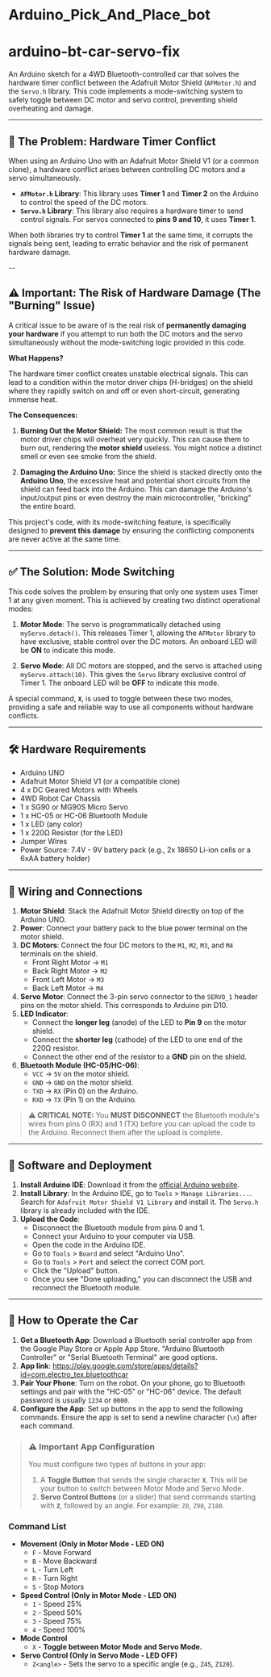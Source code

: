 # Arduino_Pick_And_Place_bot
# arduino-bt-car-servo-fix

An Arduino sketch for a 4WD Bluetooth-controlled car that solves the hardware timer conflict between the Adafruit Motor Shield (`AFMotor.h`) and the `Servo.h` library. This code implements a mode-switching system to safely toggle between DC motor and servo control, preventing shield overheating and damage.

---

## 🧐 The Problem: Hardware Timer Conflict

When using an Arduino Uno with an Adafruit Motor Shield V1 (or a common clone), a hardware conflict arises between controlling DC motors and a servo simultaneously.

* **`AFMotor.h` Library**: This library uses **Timer 1** and **Timer 2** on the Arduino to control the speed of the DC motors.
* **`Servo.h` Library**: This library also requires a hardware timer to send control signals. For servos connected to **pins 9 and 10**, it uses **Timer 1**.

When both libraries try to control **Timer 1** at the same time, it corrupts the signals being sent, leading to erratic behavior and the risk of permanent hardware damage.

--

## ⚠️ Important: The Risk of Hardware Damage (The "Burning" Issue)

A critical issue to be aware of is the real risk of **permanently damaging your hardware** if you attempt to run both the DC motors and the servo simultaneously without the mode-switching logic provided in this code.

**What Happens?**

The hardware timer conflict creates unstable electrical signals. This can lead to a condition within the motor driver chips (H-bridges) on the shield where they rapidly switch on and off or even short-circuit, generating immense heat.

**The Consequences:**

1.  **Burning Out the Motor Shield:** The most common result is that the motor driver chips will overheat very quickly. This can cause them to burn out, rendering the **motor shield** useless. You might notice a distinct smell or even see smoke from the shield.

2.  **Damaging the Arduino Uno:** Since the shield is stacked directly onto the **Arduino Uno**, the excessive heat and potential short circuits from the shield can feed back into the Arduino. This can damage the Arduino's input/output pins or even destroy the main microcontroller, "bricking" the entire board.

This project's code, with its mode-switching feature, is specifically designed to **prevent this damage** by ensuring the conflicting components are never active at the same time.

---

## ✅ The Solution: Mode Switching

This code solves the problem by ensuring that only one system uses Timer 1 at any given moment. This is achieved by creating two distinct operational modes:

1.  **Motor Mode**: The servo is programmatically detached using `myServo.detach()`. This releases Timer 1, allowing the `AFMotor` library to have exclusive, stable control over the DC motors. An onboard LED will be **ON** to indicate this mode.

2.  **Servo Mode**: All DC motors are stopped, and the servo is attached using `myServo.attach(10)`. This gives the `Servo` library exclusive control of Timer 1. The onboard LED will be **OFF** to indicate this mode.

A special command, **`X`**, is used to toggle between these two modes, providing a safe and reliable way to use all components without hardware conflicts.

---

## 🛠️ Hardware Requirements

* Arduino UNO
* Adafruit Motor Shield V1 (or a compatible clone)
* 4 x DC Geared Motors with Wheels
* 4WD Robot Car Chassis
* 1 x SG90 or MG90S Micro Servo
* 1 x HC-05 or HC-06 Bluetooth Module
* 1 x LED (any color)
* 1 x 220Ω Resistor (for the LED)
* Jumper Wires
* Power Source: 7.4V - 9V battery pack (e.g., 2x 18650 Li-ion cells or a 6xAA battery holder)

---

## 🔌 Wiring and Connections

1.  **Motor Shield**: Stack the Adafruit Motor Shield directly on top of the Arduino UNO.
2.  **Power**: Connect your battery pack to the blue power terminal on the motor shield.
3.  **DC Motors**: Connect the four DC motors to the `M1`, `M2`, `M3`, and `M4` terminals on the shield.
    * Front Right Motor -> `M1`
    * Back Right Motor -> `M2`
    * Front Left Motor -> `M3`
    * Back Left Motor -> `M4`
4.  **Servo Motor**: Connect the 3-pin servo connector to the `SERVO_1` header pins on the motor shield. This corresponds to Arduino pin D10.
5.  **LED Indicator**:
    * Connect the **longer leg** (anode) of the LED to **Pin 9** on the motor shield.
    * Connect the **shorter leg** (cathode) of the LED to one end of the 220Ω resistor.
    * Connect the other end of the resistor to a **GND** pin on the shield.
6.  **Bluetooth Module (HC-05/HC-06)**:
    * `VCC` -> `5V` on the motor shield.
    * `GND` -> `GND` on the motor shield.
    * `TXD` -> `RX` (Pin 0) on the Arduino.
    * `RXD` -> `TX` (Pin 1) on the Arduino.

> **⚠️ CRITICAL NOTE:** You **MUST DISCONNECT** the Bluetooth module's wires from pins 0 (RX) and 1 (TX) before you can upload the code to the Arduino. Reconnect them after the upload is complete.

---

## 💾 Software and Deployment

1.  **Install Arduino IDE**: Download it from the [official Arduino website](https://www.arduino.cc/en/software).
2.  **Install Library**: In the Arduino IDE, go to `Tools` > `Manage Libraries...`. Search for `Adafruit Motor Shield V1 Library` and install it. The `Servo.h` library is already included with the IDE.
3.  **Upload the Code**:
    * Disconnect the Bluetooth module from pins 0 and 1.
    * Connect your Arduino to your computer via USB.
    * Open the code in the Arduino IDE.
    * Go to `Tools` > `Board` and select "Arduino Uno".
    * Go to `Tools` > `Port` and select the correct COM port.
    * Click the "Upload" button.
    * Once you see "Done uploading," you can disconnect the USB and reconnect the Bluetooth module.

---

## 📱 How to Operate the Car

1.  **Get a Bluetooth App**: Download a Bluetooth serial controller app from the Google Play Store or Apple App Store. "Arduino Bluetooth Controller" or "Serial Bluetooth Terminal" are good options.
2.  **App link**: https://play.google.com/store/apps/details?id=com.electro_tex.bluetoothcar
3.  **Pair Your Phone**: Turn on the robot. On your phone, go to Bluetooth settings and pair with the "HC-05" or "HC-06" device. The default password is usually `1234` or `0000`.
4.  **Configure the App**: Set up buttons in the app to send the following commands. Ensure the app is set to send a newline character (`\n`) after each command.

> ### ⚠️ Important App Configuration
>
> You must configure two types of buttons in your app:
>
> 1.  A **Toggle Button** that sends the single character **`X`**. This will be your button to switch between Motor Mode and Servo Mode.
> 2.  **Servo Control Buttons** (or a slider) that send commands starting with **`Z`**, followed by an angle. For example: `Z0`, `Z90`, `Z180`.

### Command List

* **Movement (Only in Motor Mode - LED ON)**
    * `F` - Move Forward
    * `B` - Move Backward
    * `L` - Turn Left
    * `R` - Turn Right
    * `S` - Stop Motors
* **Speed Control (Only in Motor Mode - LED ON)**
    * `1` - Speed 25%
    * `2` - Speed 50%
    * `3` - Speed 75%
    * `4` - Speed 100%
* **Mode Control**
    * `X` - **Toggle between Motor Mode and Servo Mode.**
* **Servo Control (Only in Servo Mode - LED OFF)**
    * `Z<angle>` - Sets the servo to a specific angle (e.g., `Z45`, `Z120`).
      

